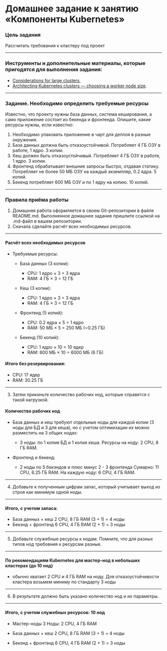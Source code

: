 # Домашнее задание к занятию «Компоненты Kubernetes»

### Цель задания

Рассчитать требования к кластеру под проект

------

### Инструменты и дополнительные материалы, которые пригодятся для выполнения задания:

- [Considerations for large clusters](https://kubernetes.io/docs/setup/best-practices/cluster-large/),
- [Architecting Kubernetes clusters — choosing a worker node size](https://learnk8s.io/kubernetes-node-size).

------

### Задание. Необходимо определить требуемые ресурсы
Известно, что проекту нужны база данных, система кеширования, а само приложение состоит из бекенда и фронтенда. Опишите, какие ресурсы нужны, если известно:

1. Необходимо упаковать приложение в чарт для деплоя в разные окружения. 
2. База данных должна быть отказоустойчивой. Потребляет 4 ГБ ОЗУ в работе, 1 ядро. 3 копии. 
3. Кеш должен быть отказоустойчивый. Потребляет 4 ГБ ОЗУ в работе, 1 ядро. 3 копии. 
4. Фронтенд обрабатывает внешние запросы быстро, отдавая статику. Потребляет не более 50 МБ ОЗУ на каждый экземпляр, 0.2 ядра. 5 копий. 
5. Бекенд потребляет 600 МБ ОЗУ и по 1 ядру на копию. 10 копий.


----

### Правила приёма работы

1. Домашняя работа оформляется в своем Git-репозитории в файле README.md. Выполненное домашнее задание пришлите ссылкой на .md-файл в вашем репозитории.
2. Сначала сделайте расчёт всех необходимых ресурсов.
---
#### Расчёт всех необходимых ресурсов
- Требуемые ресурсы:
   - База данных (3 копии):
      - CPU: 1 ядро × 3 = 3 ядра
      - RAM: 4 ГБ × 3 = 12 ГБ

   - Кеш (3 копии):
      - CPU: 1 ядро × 3 = 3 ядра
      - RAM: 4 ГБ × 3 = 12 ГБ

   - Фронтенд (5 копий):
      - CPU: 0.2 ядра × 5 = 1 ядро
      - RAM: 50 МБ × 5 = 250 МБ (~0.25 ГБ)

   - Бекенд (10 копий):
      - CPU: 1 ядро × 10 = 10 ядер
      - RAM: 600 МБ × 10 = 6000 МБ (6 ГБ)

#### Итого без резервирования:
   - CPU: 17 ядер
   - RAM: 30.25 ГБ

---
3. Затем прикиньте количество рабочих нод, которые справятся с такой нагрузкой.
#### Количество рабочих нод
- База данных и кеш требуют отдельные ноды для каждой копии (3 ноды для БД и 3 для кеша),
  но с учетом оптимизации их можно разместить на 3 общих нодах:
   - 3 ноды: по 1 копия БД и 1 копия кеша.
     Ресурсы на ноду: 2 CPU, 8 ГБ RAM. 

- Фронтенд и бекенд:
   - 2 ноды по 5 бекэндов и плюс минус 2 - 3 фронтенда
     Сумарно: 11 CPU, 6.25 ГБ RAM.
     На каждую ноду: 6 CPU, 4 ГБ RAM.
---
4. Добавьте к полученным цифрам запас, который учитывает выход из строя как минимум одной ноды. 
---
#### Итого, с учетом запаса:
   - База данных + кеш
     2 CPU, 8 ГБ RAM (3 + 1) = 4 ноды
   - Бекэнд + фронтэнд
     6 CPU, 4 ГБ RAM (2 + 1) = 3 ноды

---
5. Добавьте служебные ресурсы к нодам. Помните, что для разных типов нод требовния к ресурсам разные. 
---
#### По рекомендациям Kubernetes для мастер-нод в небольших кластерах (до 10 нод)
   - обычно хватает 2 CPU и 4 ГБ RAM на ноду. Для отказоустойчивости кластера возьмем миниму по стандарту 3 ноды 

---
6. В результате должно быть указано количество нод и их параметры.
---
#### Итого, с учетом служебных ресурсов: 10 нод
   - Мастер-ноды
     3 Ноды: 2 CPU, 4 ГБ RAM

   - База данных + кеш
     2 CPU, 8 ГБ RAM (3 + 1) = 4 ноды

   - Бекэнд + фронтэнд
     6 CPU, 4 ГБ RAM (2 + 1) = 3 ноды
